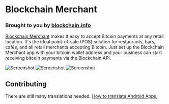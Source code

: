 # Blockchain Merchant
### Brought to you by [blockchain.info](https://blockchain.info/)
[Blockchain Merchant](https://play.google.com/store/apps/details?id=info.blockchain.merchant) makes it easy to accept Bitcoin payments at any retail location. It's the ideal point-of-sale (POS) solution for restaurants, bars, cafés, and all retail merchants accepting Bitcoin.
Just set up the Blockchain Merchant app with your bitcoin wallet address and your business can start receiving bitcoin payments via the Blockchain API.

![Screenshot](https://lh3.ggpht.com/SpsOhGSz89sJ9Tm_wuANBlFLicxVYsVbbov40cTkg6A3Xb1nQbEN2v6xRPxS1J4G_30=h450)   ![Screenshot](https://lh6.ggpht.com/PrI6ne8oT0qCeUy2qQEQw4R1dIpGot2efn5iWm4fNwADH6z5jPol3308hJzvP7UYe3I=h450) ![Screenshot](https://lh3.ggpht.com/apAMRM_fes2swapXcg4OMtjk9iyUoPcFoewcMfi_6jJeKjmRwJswx0qyaP2vz7RDt2Ze=h450)

## Contributing
There are still many translations needed. [How to translate Android Apps.](https://developer.android.com/training/basics/supporting-devices/languages.html#CreateDirs)

